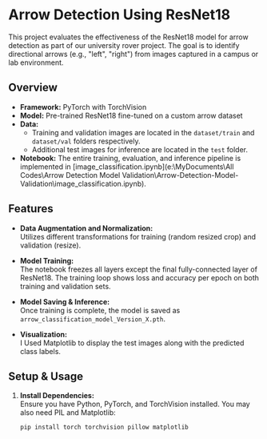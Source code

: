 # Arrow Detection Using ResNet18

This project evaluates the effectiveness of the ResNet18 model for arrow detection as part of our university rover project. The goal is to identify directional arrows (e.g., "left", "right") from images captured in a campus or lab environment.

## Overview

- **Framework:** PyTorch with TorchVision  
- **Model:** Pre-trained ResNet18 fine-tuned on a custom arrow dataset  
- **Data:**  
  - Training and validation images are located in the `dataset/train` and `dataset/val` folders respectively.
  - Additional test images for inference are located in the `test` folder.
- **Notebook:** The entire training, evaluation, and inference pipeline is implemented in [image_classification.ipynb](e:\MyDocuments\All Codes\Arrow Detection Model Validation\Arrow-Detection-Model-Validation\image_classification.ipynb).

## Features

- **Data Augmentation and Normalization:**  
  Utilizes different transformations for training (random resized crop) and validation (resize).

- **Model Training:**  
  The notebook freezes all layers except the final fully-connected layer of ResNet18. The training loop shows loss and accuracy per epoch on both training and validation sets.

- **Model Saving & Inference:**  
  Once training is complete, the model is saved as `arrow_classification_model_Version_X.pth`. 
  
- **Visualization:**  
  I Used Matplotlib to display the test images along with the predicted class labels.

## Setup & Usage

1. **Install Dependencies:**  
   Ensure you have Python, PyTorch, and TorchVision installed. You may also need PIL and Matplotlib:
   ```sh
   pip install torch torchvision pillow matplotlib
